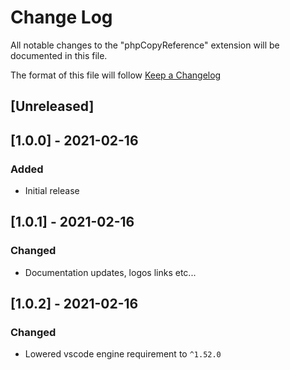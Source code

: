 # Change Log

All notable changes to the "phpCopyReference" extension will be documented in this file.

The format of this file will follow [Keep a Changelog](http://keepachangelog.com/)

## [Unreleased]

## [1.0.0] - 2021-02-16
### Added
- Initial release

## [1.0.1] - 2021-02-16
### Changed
- Documentation updates, logos links etc...

## [1.0.2] - 2021-02-16
### Changed
- Lowered vscode engine requirement to `^1.52.0`
